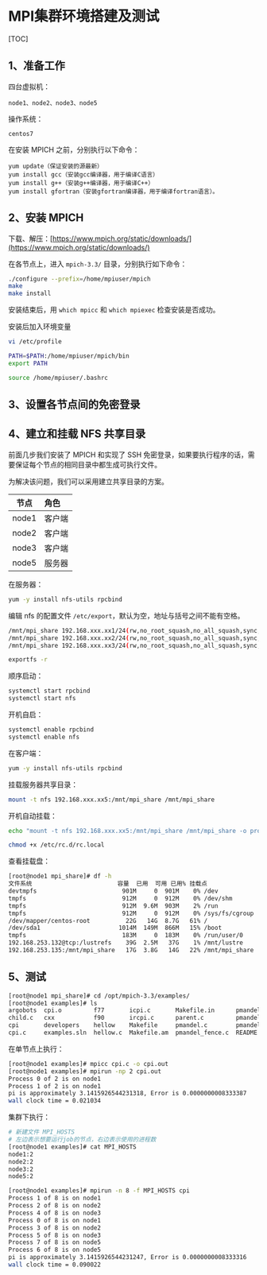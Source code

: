 # MPI集群环境搭建及测试

[TOC]

## 1、准备工作

四台虚拟机：

	node1、node2、node3、node5

操作系统：

	centos7

在安装 MPICH 之前，分别执行以下命令：

	yum update（保证安装的源最新）
	yum install gcc（安装gcc编译器，用于编译C语言）
	yum install g++（安装g++编译器，用于编译C++）
	yum install gfortran（安装gfortran编译器，用于编译fortran语言）。

## 2、安装 MPICH

下载、解压：[https://www.mpich.org/static/downloads/](https://www.mpich.org/static/downloads/)

在各节点上，进入 `mpich-3.3/` 目录，分别执行如下命令：

```sh
./configure --prefix=/home/mpiuser/mpich
make 
make install
```

安装结束后，用 `which mpicc` 和 `which mpiexec` 检查安装是否成功。

安装后加入环境变量

```sh
vi /etc/profile

PATH=$PATH:/home/mpiuser/mpich/bin
export PATH      

source /home/mpiuser/.bashrc
```

## 3、设置各节点间的免密登录

## 4、建立和挂载 NFS 共享目录

前面几步我们安装了 MPICH 和实现了 SSH 免密登录，如果要执行程序的话，需要保证每个节点的相同目录中都生成可执行文件。

为解决该问题，我们可以采用建立共享目录的方案。

节点 | 角色
--|:---
node1 | 客户端
node2 | 客户端
node3 | 客户端
node5 | 服务器

在服务器：

```sh
yum -y install nfs-utils rpcbind
```

编辑 nfs 的配置文件 `/etc/export`，默认为空，地址与括号之间不能有空格。

```sh
/mnt/mpi_share 192.168.xxx.xx1/24(rw,no_root_squash,no_all_squash,sync,anonuid=1000,anongid=1000)
/mnt/mpi_share 192.168.xxx.xx2/24(rw,no_root_squash,no_all_squash,sync,anonuid=1001,anongid=1001)
/mnt/mpi_share 192.168.xxx.xx3/24(rw,no_root_squash,no_all_squash,sync,anonuid=1002,anongid=1002)

```

```sh
exportfs -r
```

顺序启动：

```sh
systemctl start rpcbind
systemctl start nfs
```

开机自启：

```sh
systemctl enable rpcbind 
systemctl enable nfs
```

在客户端：

```sh
yum -y install nfs-utils rpcbind
```

挂载服务器共享目录：

```sh
mount -t nfs 192.168.xxx.xx5:/mnt/mpi_share /mnt/mpi_share
```

开机自动挂载：

```sh
echo "mount -t nfs 192.168.xxx.xx5:/mnt/mpi_share /mnt/mpi_share -o proto=tcp -o nolock" >> /etc/rc.d/rc.local

chmod +x /etc/rc.d/rc.local
```

查看挂载盘：

```sh
[root@node1 mpi_share]# df -h
文件系统                        容量  已用  可用 已用% 挂载点
devtmpfs                        901M     0  901M    0% /dev
tmpfs                           912M     0  912M    0% /dev/shm
tmpfs                           912M  9.6M  903M    2% /run
tmpfs                           912M     0  912M    0% /sys/fs/cgroup
/dev/mapper/centos-root          22G   14G  8.7G   61% /
/dev/sda1                      1014M  149M  866M   15% /boot
tmpfs                           183M     0  183M    0% /run/user/0
192.168.253.132@tcp:/lustrefs    39G  2.5M   37G    1% /mnt/lustre
192.168.253.135:/mnt/mpi_share   17G  3.8G   14G   22% /mnt/mpi_share
```

## 5、测试

```sh
[root@node1 mpi_share]# cd /opt/mpich-3.3/examples/
[root@node1 examples]# ls
argobots  cpi.o         f77       icpi.c       Makefile.in      pmandel_service.c  spawn_merge_child1.c
child.c   cxx           f90       ircpi.c      parent.c         pmandel_spaserv.c  spawn_merge_child2.c
cpi       developers    hellow    Makefile     pmandel.c        pmandel_spawn.c    spawn_merge_parent.c
cpi.c     examples.sln  hellow.c  Makefile.am  pmandel_fence.c  README             srtest.c
```

在单节点上执行：

```sh
[root@node1 examples]# mpicc cpi.c -o cpi.out
[root@node1 examples]# mpirun -np 2 cpi.out 
Process 0 of 2 is on node1
Process 1 of 2 is on node1
pi is approximately 3.1415926544231318, Error is 0.0000000008333387
wall clock time = 0.021034
```

集群下执行：

```sh
# 新建文件 MPI_HOSTS
# 左边表示想要运行job的节点，右边表示使用的进程数
[root@node1 examples]# cat MPI_HOSTS
node1:2
node2:2
node3:2
node5:2

[root@node1 examples]# mpirun -n 8 -f MPI_HOSTS cpi
Process 1 of 8 is on node1
Process 2 of 8 is on node2
Process 4 of 8 is on node3
Process 0 of 8 is on node1
Process 3 of 8 is on node2
Process 5 of 8 is on node3
Process 7 of 8 is on node5
Process 6 of 8 is on node5
pi is approximately 3.1415926544231247, Error is 0.0000000008333316
wall clock time = 0.090022
```